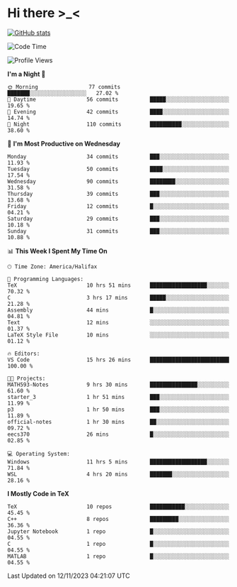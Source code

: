 # Hi there \>_<

[![GitHub stats](https://github-readme-stats.vercel.app/api?username=ARessegetesStery&show_icons=true&theme=transparent)](https://github.com/anuraghazra/github-readme-stats)

<!--START_SECTION:waka-->
![Code Time](http://img.shields.io/badge/Code%20Time-481%20hrs%2037%20mins-blue)

![Profile Views](http://img.shields.io/badge/Profile%20Views-0-blue)

**I'm a Night 🦉** 

```text
🌞 Morning                77 commits          ███████░░░░░░░░░░░░░░░░░░   27.02 % 
🌆 Daytime                56 commits          █████░░░░░░░░░░░░░░░░░░░░   19.65 % 
🌃 Evening                42 commits          ████░░░░░░░░░░░░░░░░░░░░░   14.74 % 
🌙 Night                  110 commits         ██████████░░░░░░░░░░░░░░░   38.60 % 
```
📅 **I'm Most Productive on Wednesday** 

```text
Monday                   34 commits          ███░░░░░░░░░░░░░░░░░░░░░░   11.93 % 
Tuesday                  50 commits          ████░░░░░░░░░░░░░░░░░░░░░   17.54 % 
Wednesday                90 commits          ████████░░░░░░░░░░░░░░░░░   31.58 % 
Thursday                 39 commits          ███░░░░░░░░░░░░░░░░░░░░░░   13.68 % 
Friday                   12 commits          █░░░░░░░░░░░░░░░░░░░░░░░░   04.21 % 
Saturday                 29 commits          ███░░░░░░░░░░░░░░░░░░░░░░   10.18 % 
Sunday                   31 commits          ███░░░░░░░░░░░░░░░░░░░░░░   10.88 % 
```


📊 **This Week I Spent My Time On** 

```text
🕑︎ Time Zone: America/Halifax

💬 Programming Languages: 
TeX                      10 hrs 51 mins      ██████████████████░░░░░░░   70.32 % 
C                        3 hrs 17 mins       █████░░░░░░░░░░░░░░░░░░░░   21.28 % 
Assembly                 44 mins             █░░░░░░░░░░░░░░░░░░░░░░░░   04.81 % 
Text                     12 mins             ░░░░░░░░░░░░░░░░░░░░░░░░░   01.37 % 
LaTeX Style File         10 mins             ░░░░░░░░░░░░░░░░░░░░░░░░░   01.12 % 

🔥 Editors: 
VS Code                  15 hrs 26 mins      █████████████████████████   100.00 % 

🐱‍💻 Projects: 
MATH593-Notes            9 hrs 30 mins       ███████████████░░░░░░░░░░   61.60 % 
starter_3                1 hr 51 mins        ███░░░░░░░░░░░░░░░░░░░░░░   11.99 % 
p3                       1 hr 50 mins        ███░░░░░░░░░░░░░░░░░░░░░░   11.89 % 
official-notes           1 hr 30 mins        ██░░░░░░░░░░░░░░░░░░░░░░░   09.72 % 
eecs370                  26 mins             █░░░░░░░░░░░░░░░░░░░░░░░░   02.85 % 

💻 Operating System: 
Windows                  11 hrs 5 mins       ██████████████████░░░░░░░   71.84 % 
WSL                      4 hrs 20 mins       ███████░░░░░░░░░░░░░░░░░░   28.16 % 
```

**I Mostly Code in TeX** 

```text
TeX                      10 repos            ███████████░░░░░░░░░░░░░░   45.45 % 
C++                      8 repos             █████████░░░░░░░░░░░░░░░░   36.36 % 
Jupyter Notebook         1 repo              █░░░░░░░░░░░░░░░░░░░░░░░░   04.55 % 
C                        1 repo              █░░░░░░░░░░░░░░░░░░░░░░░░   04.55 % 
MATLAB                   1 repo              █░░░░░░░░░░░░░░░░░░░░░░░░   04.55 % 
```




 Last Updated on 12/11/2023 04:21:07 UTC
<!--END_SECTION:waka-->

